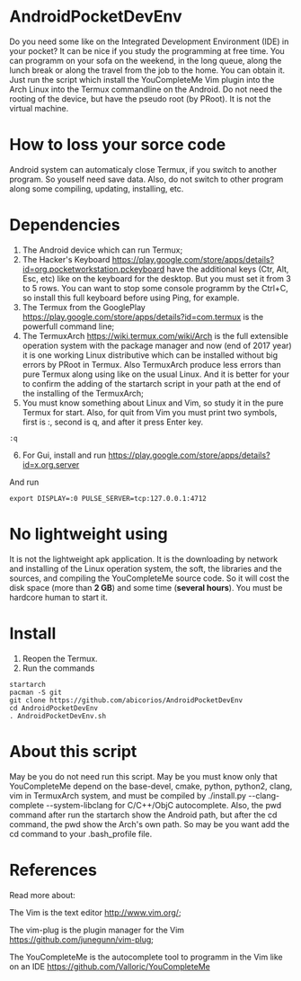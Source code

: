 # AndroidPocketDevEnv
Do you need some like on the Integrated Development Environment (IDE) in your pocket? It can be nice if you study the programming at free time. You can programm on your sofa on the weekend, in the long queue, along the lunch break or along the travel from the job to the home. You can obtain it. Just run the script which install the YouCompleteMe Vim plugin into the Arch Linux into the Termux commandline on the Android. Do not need the rooting of the device, but have the pseudo root (by PRoot). It is not the virtual machine.
# How to loss your sorce code
Android system can automaticaly close Termux, if you switch to another program. So youself need save data. Also, do not switch to other program along some compiling, updating, installing, etc.
# Dependencies
1. The Android device which can run Termux;
2. The Hacker's Keyboard https://play.google.com/store/apps/details?id=org.pocketworkstation.pckeyboard have the additional keys  (Ctr, Alt, Esc, etc) like on the keyboard for the desktop. But you must set it from 3 to 5 rows. You can want to stop some console programm by the Ctrl+C, so install this full keyboard before using Ping, for example.
3. The Termux from the GooglePlay https://play.google.com/store/apps/details?id=com.termux is the powerfull command line;
4. The TermuxArch https://wiki.termux.com/wiki/Arch is the full extensible operation system with the package manager and now (end of 2017 year) it is one working Linux distributive which can be installed without big errors by PRoot in Termux. Also TermuxArch produce less errors than pure Termux along using like on the usual Linux. And it is better for your to confirm the adding of the startarch script in your path at the end of the installing of the TermuxArch;
5. You must know something about Linux and Vim, so study it in the pure Termux for start. Also, for quit from Vim you must print two symbols, first is :, second is q, and after it press Enter key.
```
:q
```
6. For Gui, install and run https://play.google.com/store/apps/details?id=x.org.server

And run 
```
export DISPLAY=:0 PULSE_SERVER=tcp:127.0.0.1:4712
```
# No lightweight using
It is not the lightweight apk application. It is the downloading by network and installing of the Linux operation system, the soft, the libraries and the sources, and compiling the YouCompleteMe source code. So it will cost the disk space (more than **2 GB**) and some time (**several hours**). You must be hardcore human to start it.
# Install
1. Reopen the Termux.
2. Run the commands
```
startarch
pacman -S git
git clone https://github.com/abicorios/AndroidPocketDevEnv
cd AndroidPocketDevEnv
. AndroidPocketDevEnv.sh
```
# About this script
May be you do not need run this script. May be you must know only that YouCompleteMe depend on the base-devel, cmake, python, python2, clang, vim in TermuxArch system, and must be compiled by ./install.py --clang-complete --system-libclang for C/C++/ObjC autocomplete. Also, the pwd command after run the startarch show the Android path, but after the cd command, the pwd show the Arch's own path. So may be you want add the cd command to your .bash_profile file.
# References
Read more about:

The Vim is the text editor http://www.vim.org/;

The vim-plug is the plugin manager for the Vim https://github.com/junegunn/vim-plug;

The YouCompleteMe is the autocomplete tool to programm in the Vim like on an IDE https://github.com/Valloric/YouCompleteMe
